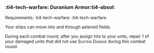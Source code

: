 ### :ti4-tech-warfare: **Duranium Armor**:ti4-absol:

Requirements: :ti4-tech-warfare: :ti4-tech-warfare:

Your ships can move into and through asteroid fields.

During each combat round, after you assign hits to your units, repair 1 of your damaged units that did not use <span style="font-variant:small-caps;">Sustain Damage</span> during this combat round.
